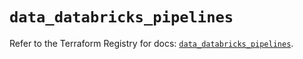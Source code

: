 # `data_databricks_pipelines`

Refer to the Terraform Registry for docs: [`data_databricks_pipelines`](https://registry.terraform.io/providers/databricks/databricks/1.69.0/docs/data-sources/pipelines).
